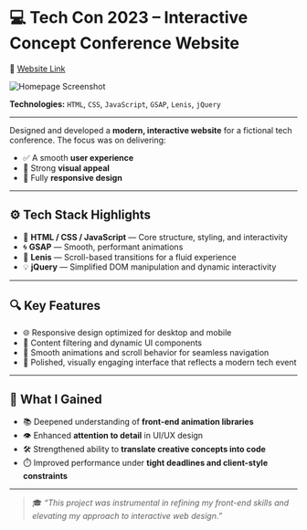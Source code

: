 # 💻 Tech Con 2023 – Interactive Concept Conference Website
🔗 [Website Link](https://tech-con.netlify.app/)


![Homepage Screenshot](./assets/tech-con-2023-homepage.gif)

**Technologies:** `HTML`, `CSS`, `JavaScript`, `GSAP`, `Lenis`, `jQuery`

---

Designed and developed a **modern, interactive website** for a fictional tech conference. The focus was on delivering:

- ✅ A smooth **user experience**
- 🎯 Strong **visual appeal**
- 📱 Fully **responsive design**

---

## ⚙️ Tech Stack Highlights

- 🧱 **HTML / CSS / JavaScript** — Core structure, styling, and interactivity
- 🌀 **GSAP** — Smooth, performant animations
- 🧭 **Lenis** — Scroll-based transitions for a fluid experience
- 💡 **jQuery** — Simplified DOM manipulation and dynamic interactivity

---

## 🔍 Key Features

- 🌐 Responsive design optimized for desktop and mobile
- 🧩 Content filtering and dynamic UI components
- 🔁 Smooth animations and scroll behavior for seamless navigation
- 🎨 Polished, visually engaging interface that reflects a modern tech event

---

## 🚀 What I Gained

- 📚 Deepened understanding of **front-end animation libraries**
- 👁️ Enhanced **attention to detail** in UI/UX design
- 🛠️ Strengthened ability to **translate creative concepts into code**
- ⏱️ Improved performance under **tight deadlines and client-style constraints**

---

> 🎓 _“This project was instrumental in refining my front-end skills and elevating my approach to interactive web design.”_

